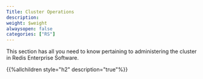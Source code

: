 ```yaml
---
Title: Cluster Operations
description: 
weight: $weight
alwaysopen: false
categories: ["RS"]
---
```

This section has all you need to know pertaining to administering the
cluster in Redis Enterprise Software.

{{%allchildren style="h2" description="true"%}}
